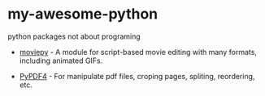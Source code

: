 # my-awesome-python

python packages not about programing



* [moviepy](https://zulko.github.io/moviepy/) - A module for script-based movie editing with many formats, including animated GIFs.

* [PyPDF4](https://github.com/claird/PyPDF4) - For manipulate pdf files, croping pages, spliting, reordering, etc.
